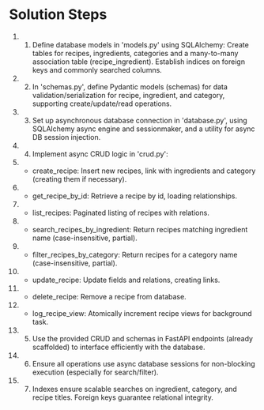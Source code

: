 # Solution Steps

1. 1. Define database models in 'models.py' using SQLAlchemy: Create tables for recipes, ingredients, categories and a many-to-many association table (recipe_ingredient). Establish indices on foreign keys and commonly searched columns.

2. 2. In 'schemas.py', define Pydantic models (schemas) for data validation/serialization for recipe, ingredient, and category, supporting create/update/read operations.

3. 3. Set up asynchronous database connection in 'database.py', using SQLAlchemy async engine and sessionmaker, and a utility for async DB session injection.

4. 4. Implement async CRUD logic in 'crud.py':

5.    - create_recipe: Insert new recipes, link with ingredients and category (creating them if necessary).

6.    - get_recipe_by_id: Retrieve a recipe by id, loading relationships.

7.    - list_recipes: Paginated listing of recipes with relations.

8.    - search_recipes_by_ingredient: Return recipes matching ingredient name (case-insensitive, partial).

9.    - filter_recipes_by_category: Return recipes for a category name (case-insensitive, partial).

10.    - update_recipe: Update fields and relations, creating links.

11.    - delete_recipe: Remove a recipe from database.

12.    - log_recipe_view: Atomically increment recipe views for background task.

13. 5. Use the provided CRUD and schemas in FastAPI endpoints (already scaffolded) to interface efficiently with the database.

14. 6. Ensure all operations use async database sessions for non-blocking execution (especially for search/filter).

15. 7. Indexes ensure scalable searches on ingredient, category, and recipe titles. Foreign keys guarantee relational integrity.

